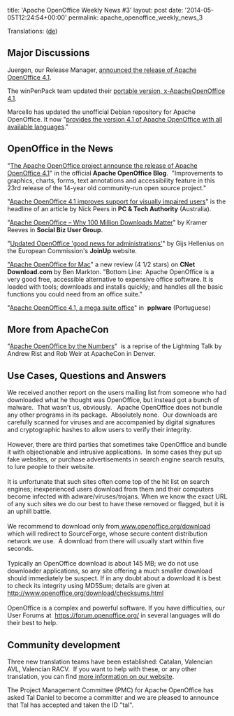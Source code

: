title: 'Apache OpenOffice Weekly News #3'
layout: post
date: '2014-05-05T12:24:54+00:00'
permalink: apache_openoffice_weekly_news_3

<p>Translations: (<a href="https://cwiki.apache.org/confluence/pages/viewpage.action?pageId=40509513">de</a>) 
</p> 
  <h2> Major Discussions</h2> 
  <p>Juergen, our Release Manager, <a href="http://markmail.org/message/gnxjqtqyxxlzo3he">announced the release of Apache OpenOffice 4.1</a>.</p> 
  <p>The winPenPack team updated their <a href="http://markmail.org/message/oikdeetzc4ntlcgx">portable version, x-ApacheOpenOffice 4.1</a>.</p> 
  <p>Marcello has updated the unofficial Debian repository for Apache OpenOffice. It now &quot;<a href="http://markmail.org/message/l6qn4gcakcfrr7qf">provides the version 4.1 of Apache OpenOffice with all available languages</a>.&quot;</p> 
  <h2 id="OpenOfficeWeeklyNews(collectdraftshere)-OpenOfficeintheNews">OpenOffice in the News</h2> 
  <p>&quot;<a href="https://blogs.apache.org/OOo/entry/the_apache_openoffice_project_announce">The Apache OpenOffice project announce the release of Apache OpenOffice 4.1</a>&quot; in the official <b>Apache OpenOffice Blog</b>.&nbsp;
 &quot;Improvements to graphics, charts, forms, text annotations and 
accessibility feature in this 23rd release of the 14-year old 
community-run open source project.&quot;</p> 
  <p>&quot;<a href="http://www.pcauthority.com.au/News/384226,apache-openoffice-41-improves-support-for-visually-impaired-users.aspx">Apache OpenOffice 4.1 improves support for visually impaired users</a>&quot; is the headline of an article by Nick Peers in <b>PC &amp; Tech Authority</b> (Australia).</p> 
  <p>&quot;<a href="https://www.socialbizug.org/blogs/Kramer/entry/apache_open_office?lang=en_us">Apache OpenOffice – Why 100 Million Downloads Matter</a>&quot; by Kramer Reeves in <b>Social Biz User Group</b>.</p> 
  <p>&quot;<a href="https://joinup.ec.europa.eu/community/news/updated-openoffice-good-news-administrations">Updated OpenOffice 'good news for administrations'</a>&quot; by Gijs Hellenius on the European Commission's <b>JoinUp</b> website.</p> 
  <p><a href="http://download.cnet.com/Apache-OpenOffice/3000-18483_4-10209910.html">&quot;Apache OpenOffice for Mac</a>&quot; a new review (4 1/2 stars) on <b>CNet Download.com</b> by Ben Markton. &quot;Bottom Line: &nbsp;Apache OpenOffice is a very good free, accessible alternative to expensive 
office software. It is loaded with tools; downloads and installs 
quickly; and handles all the basic functions you could need from an 
office suite.&quot;</p> 
  <div style="text-align: left; text-decoration: none;">&quot;<a href="http://pplware.sapo.pt/windows/software/apache-openoffice-4-1-a-mega-suite-office/">Apache OpenOffice 4.1, a mega suite office</a>&quot; in&nbsp; <b>pplware</b> (Portuguese)</div> 
  <h2 id="OpenOfficeWeeklyNews(collectdraftshere)-MorefromApacheCon">More from ApacheCon</h2> 
  <p>&quot;<a href="https://www.youtube.com/watch?v=OAv6Iyryz3c">Apache OpenOffice by the Numbers</a>&quot;&nbsp;&nbsp;is a reprise of the Lightning Talk by Andrew Rist and Rob Weir at ApacheCon in Denver.</p> 
  <h2 id="OpenOfficeWeeklyNews(collectdraftshere)-UseCases,QuestionsandAnswers">Use Cases, Questions and Answers</h2> 
  <p>We
 received another report on the users mailing list from someone who had 
downloaded what he thought was OpenOffice, but instead got a bunch of 
malware.&nbsp; That wasn't us, obviously.&nbsp;&nbsp; Apache OpenOffice does not bundle
 any other programs in its package.&nbsp; Absolutely none.&nbsp; Our downloads are
 carefully scanned for viruses and are accompanied by digital signatures
 and cryptographic hashes to allow users to verify their integrity.<br /><br />However,
 there are third parties that sometimes take OpenOffice and bundle it 
with objectionable and intrusive applications.&nbsp; In some cases they put 
up fake websites, or purchase advertisements in search engine search 
results, to lure people to their website.<br /><br />It is unfortunate that 
such sites often come top of the hit list on search engines; 
inexperienced users download from them and their computers become 
infected with adware/viruses/trojans. When we know the exact URL of any 
such sites we do our best to have these removed or flagged, but it is an
 uphill battle.<br /><br />We recommend to download only from<a href="http://www.openoffice.org/download"> www.openoffice.org/download</a>
 which will redirect to SourceForge, whose secure content distribution 
network we use.&nbsp; A download from there will usually start within five 
seconds.<br /><br />Typically an OpenOffice download is about 145 MB; we do 
not use downloader applications, so any site offering a much smaller 
download should immediately be suspect. If in any doubt about a download
 it is best to check its integrity using MD5Sum; details are given at&nbsp; <a href="http://www.openoffice.org/download/checksums.html">http://www.openoffice.org/download/checksums.html</a><br /><br />OpenOffice is a complex and powerful software. If you have difficulties, our User Forums at&nbsp; <a href="https://forum.openoffice.org/">https://forum.openoffice.org/</a> in several languages will do their best to help.</p> 
  <h2 id="OpenOfficeWeeklyNews(collectdraftshere)-Communitydevelopment">Community development</h2> 
  <p>Three new translation teams have been established: Catalan, Valencian AVL, Valencian RACV.&nbsp; If you want to help with these, or any other translation, you can find <a href="http://openoffice.apache.org/translate.html">more information on our website</a>.<br /></p> 
  <p>The
 Project Management Committee (PMC) for Apache OpenOffice has asked Tal 
Daniel to become a committer and we are pleased to announce that Tal has
 accepted and taken the ID &quot;tal&quot;.</p> 
  <p> </p>
